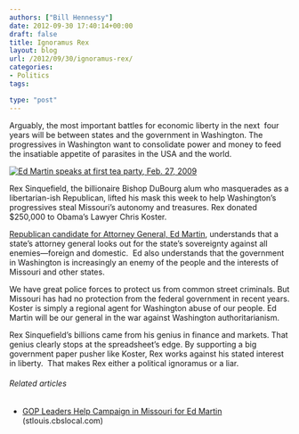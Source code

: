 ```yaml
---
authors: ["Bill Hennessy"]
date: 2012-09-30 17:40:14+00:00
draft: false
title: Ignoramus Rex
layout: blog
url: /2012/09/30/ignoramus-rex/
categories:
- Politics
tags:

type: "post"
---
```


Arguably, the most important battles for economic liberty in the next  four years will be between states and the government in Washington. The progressives in Washington want to consolidate power and money to feed the insatiable appetite of parasites in the USA and the world.

[![Ed Martin speaks at first tea party, Feb. 27, 2009](https://ludicrite.files.wordpress.com/2012/09/edmartin2-27_thumb.jpg)
](https://ludicrite.files.wordpress.com/2012/09/edmartin2-27.jpg)

Rex Sinquefield, the billionaire Bishop DuBourg alum who masquerades as a libertarian-ish Republican, lifted his mask this week to help Washington’s progressives steal Missouri’s autonomy and treasures. Rex donated $250,000 to Obama’s Lawyer Chris Koster.

[Republican candidate for Attorney General, Ed Martin](https://edmartinformissouri.com/), understands that a state’s attorney general looks out for the state’s sovereignty against all enemies—foreign and domestic.  Ed also understands that the government in Washington is increasingly an enemy of the people and the interests of Missouri and other states.

We have great police forces to protect us from common street criminals. But Missouri has had no protection from the federal government in recent years. Koster is simply a regional agent for Washington abuse of our people. Ed Martin will be our general in the war against Washington authoritarianism.

Rex Sinquefield’s billions came from his genius in finance and markets. That genius clearly stops at the spreadsheet’s edge. By supporting a big government paper pusher like Koster, Rex works against his stated interest in liberty.  That makes Rex either a political ignoramus or a liar.


###### Related articles

* [GOP Leaders Help Campaign in Missouri for Ed Martin](https://stlouis.cbslocal.com/2012/09/20/gop-leaders-help-campaign-in-missouri-for-ed-martin/) (stlouis.cbslocal.com)

